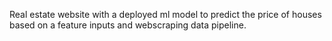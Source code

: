 Real estate website with a deployed ml model to predict the price of houses based on a feature inputs and webscraping data pipeline.

